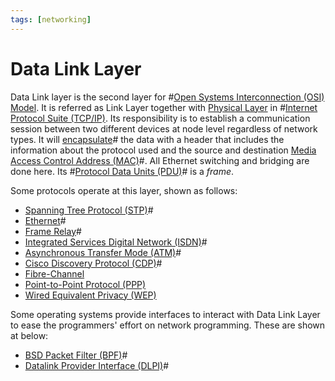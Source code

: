 ```yaml
---
tags: [networking]
---
```


# Data Link Layer

Data Link layer is the second layer for #[Open Systems Interconnection (OSI) Model](202206131632.md).
It is referred as Link Layer together with [Physical Layer](202206131647.md) in
#[Internet Protocol Suite (TCP/IP)](202206151238.md). Its responsibility is to
establish a communication session between two different devices at node level
regardless of network types. It will [encapsulate](202210012046.md)# the data
with a header that includes the information about the protocol used and the
source and destination [Media Access Control Address (MAC)](202206151451.md)#.
All Ethernet switching and bridging are done here. Its
#[Protocol Data Units (PDU)](202206131643.md)# is a *frame*.

Some protocols operate at this layer, shown as follows:
- [Spanning Tree Protocol (STP)](202207081637.md)#
- [Ethernet](202207051550.md)#
- [Frame Relay](202208291308.md)#
- [Integrated Services Digital Network (ISDN)](202208311145.md)#
- [Asynchronous Transfer Mode (ATM)](202209221012.md)#
- [Cisco Discovery Protocol (CDP)](202211051036.md)#
- [Fibre-Channel](202302131547.md)
- [Point-to-Point Protocol (PPP)](202304220943.md)
- [Wired Equivalent Privacy (WEP)](202408122255.md)

Some operating systems provide interfaces to interact with Data Link Layer to
ease the programmers' effort on network programming. These are shown at below:
- [BSD Packet Filter (BPF)](202209301046.md)#
- [Datalink Provider Interface (DLPI)](202209301047.md)#
